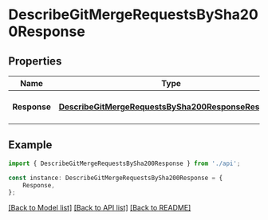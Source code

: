 # DescribeGitMergeRequestsBySha200Response


## Properties

Name | Type | Description | Notes
------------ | ------------- | ------------- | -------------
**Response** | [**DescribeGitMergeRequestsBySha200ResponseResponse**](DescribeGitMergeRequestsBySha200ResponseResponse.md) |  | [optional] [default to undefined]

## Example

```typescript
import { DescribeGitMergeRequestsBySha200Response } from './api';

const instance: DescribeGitMergeRequestsBySha200Response = {
    Response,
};
```

[[Back to Model list]](../README.md#documentation-for-models) [[Back to API list]](../README.md#documentation-for-api-endpoints) [[Back to README]](../README.md)
